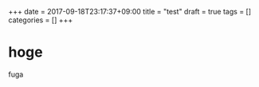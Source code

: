 +++
date = 2017-09-18T23:17:37+09:00
title = "test"
draft = true
tags = []
categories = []
+++

hoge
==

fuga